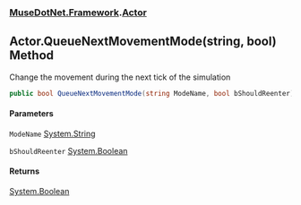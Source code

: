 ### [MuseDotNet.Framework](./MuseDotNet-Framework.md 'MuseDotNet.Framework').[Actor](./Actor.md 'MuseDotNet.Framework.Actor')
## Actor.QueueNextMovementMode(string, bool) Method
Change the movement during the next tick of the simulation  
```csharp
public bool QueueNextMovementMode(string ModeName, bool bShouldReenter);
```
#### Parameters
<a name='MuseDotNet-Framework-Actor-QueueNextMovementMode(string_bool)-ModeName'></a>
`ModeName` [System.String](https://docs.microsoft.com/en-us/dotnet/api/System.String 'System.String')  
  
<a name='MuseDotNet-Framework-Actor-QueueNextMovementMode(string_bool)-bShouldReenter'></a>
`bShouldReenter` [System.Boolean](https://docs.microsoft.com/en-us/dotnet/api/System.Boolean 'System.Boolean')  
  
#### Returns
[System.Boolean](https://docs.microsoft.com/en-us/dotnet/api/System.Boolean 'System.Boolean')  
